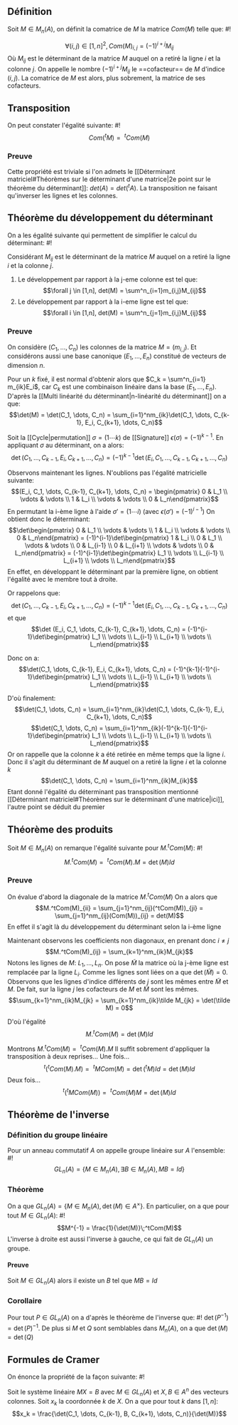 ## Définition
Soit $M \in M_n(A)$, on définit la comatrice de $M$ la matrice $Com(M)$ telle que: #!

$$\forall(i,j) \in [1,n]^2, Com(M)_{i,j} = (-1)^{i+j}M_{ij}$$
Où $M_{ij}$ est le déterminant de la matrice $M$ auquel on a retiré la ligne $i$ et la colonne $j$.
On appelle le nombre $(-1)^{i+j}M_{ij}$ le ==cofacteur== de $M$ d'indice $(i,j)$. La comatrice de $M$ est alors, plus sobrement, la matrice de ses cofacteurs.
<!--ID: 1713558248373-->


## Transposition
On peut constater l'égalité suivante: #!
$$Com(^tM) = \:^tCom(M)$$
<!--ID: 1713558248376-->


### Preuve
Cette propriété est triviale si l'on admets le [[Déterminant matriciel#Théorèmes sur le déterminant d'une matrice|2e point sur le théorème du déterminant]]: $det(A) = det(^tA)$. La transposition ne faisant qu'inverser les lignes et les colonnes.

## Théorème du développement du déterminant
On a les égalité suivante qui permettent de simplifier le calcul du déterminant: #!

Considérant $M_{ij}$ est le déterminant de la matrice $M$ auquel on a retiré la ligne $i$ et la colonne $j$.
1. Le développement par rapport à la j-eme colonne est tel que: $$\forall j \in [1,n], det(M) = \sum^n_{i=1}m_{i,j}M_{ij}$$
2. Le développement par rapport à la i-eme ligne est tel que: $$\forall i \in [1,n], det(M) = \sum^n_{j=1}m_{i,j}M_{ij}$$
<!--ID: 1713558248379-->


### Preuve
On considère $(C_1, \dots, C_n)$ les colonnes de la matrice $M=(m_{i,j})$. Et considérons aussi une base canonique $(E_1, \dots, E_n)$ constitué de vecteurs de dimension $n$.

Pour un $k$ fixé, il est normal d'obtenir alors que $C_k = \sum^n_{i=1} m_{ik}E_i$, car $C_k$ est une combinaison linéaire dans la base $(E_1, \dots, E_n)$.
D'après la [[Multi linéarité du déterminant|n-linéarité du déterminant]] on a que:
$$\det(M) = \det(C_1, \dots, C_n) = \sum_{i=1}^nm_{ik}\det(C_1, \dots, C_{k-1}, E_i, C_{k+1}, \dots, C_n)$$

Soit la [[Cycle|permutation]] $\sigma = (1 \cdots k)$ de [[Signature]] $\epsilon(\sigma) = (-1)^{k-1}$. En appliquant $\sigma$ au déterminant, on a alors:
$$\det(C_1, \dots, C_{k-1}, E_i, C_{k+1}, \dots, C_n) = (-1)^{k-1}\det(E_i, C_1, \dots, C_{k-1}, C_{k+1}, \dots, C_n)$$

Observons maintenant les lignes. N'oublions pas l'égalité matricielle suivante:
$$(E_i, C_1, \dots, C_{k-1}, C_{k+1}, \dots, C_n) = 
\begin{pmatrix} 0 & L_1  \\ \vdots & \vdots \\ 1 & L_i \\ \vdots & \vdots \\ 0 & L_n\end{pmatrix}$$ En permutant la i-ème ligne à l'aide $\sigma' = (1 \cdots i)$ (avec $\epsilon(\sigma') = (-1)^{i-1}$) On obtient donc le déterminant:
$$\det\begin{pmatrix} 0 & L_1  \\ \vdots & \vdots \\ 1 & L_i \\ \vdots & \vdots \\ 0 & L_n\end{pmatrix} = (-1)^{i-1}\det\begin{pmatrix} 1 & L_i \\ 0 & L_1  \\ \vdots & \vdots \\ 0 & L_{i-1} \\ 0 & L_{i+1} \\ \vdots & \vdots \\ 0 & L_n\end{pmatrix} = (-1)^{i-1}\det\begin{pmatrix} L_1 \\ \vdots \\ L_{i-1} \\ L_{i+1}  \\ \vdots  \\ L_n\end{pmatrix}$$
En effet, en développant le déterminant par la première ligne, on obtient l'égalité avec le membre tout à droite.

Or rappelons que:
$$\det(C_1, \dots, C_{k-1}, E_i, C_{k+1}, \dots, C_n) = (-1)^{k-1}\det(E_i, C_1, \dots, C_{k-1}, C_{k+1}, \dots, C_n)$$
et que
$$\det (E_i, C_1, \dots, C_{k-1}, C_{k+1}, \dots, C_n) = 
(-1)^{i-1}\det\begin{pmatrix} L_1 \\ \vdots \\ L_{i-1} \\ L_{i+1}  \\ \vdots  \\ L_n\end{pmatrix}$$

Donc on a:
$$\det(C_1, \dots, C_{k-1}, E_i, C_{k+1}, \dots, C_n) = (-1)^{k-1}(-1)^{i-1}\det\begin{pmatrix} L_1 \\ \vdots \\ L_{i-1} \\ L_{i+1}  \\ \vdots  \\ L_n\end{pmatrix}$$

D'où finalement:
$$\det(C_1, \dots, C_n) = \sum_{i=1}^nm_{ik}\det(C_1, \dots, C_{k-1}, E_i, C_{k+1}, \dots, C_n)$$
$$\det(C_1, \dots, C_n) = \sum_{i=1}^nm_{ik}(-1)^{k-1}(-1)^{i-1}\det\begin{pmatrix} L_1 \\ \vdots \\ L_{i-1} \\ L_{i+1}  \\ \vdots  \\ L_n\end{pmatrix}$$
Or on rappelle que la colonne $k$ a été retirée en même temps que la ligne $i$. Donc il s'agit du déterminant de $M$ auquel on a retiré la ligne $i$ et la colonne $k$
$$\det(C_1, \dots, C_n) = \sum_{i=1}^nm_{ik}M_{ik}$$
Etant donné l'égalité du déterminant pas transposition mentionné [[Déterminant matriciel#Théorèmes sur le déterminant d'une matrice|ici]], l'autre point se déduit du premier
$$\tag*{$\blacksquare$}$$

## Théorème des produits
Soit $M \in M_n(A)$ on remarque l'égalité suivante pour $M.^tCom(M)$: #!
$$M.^tCom(M) = \:^tCom(M).M = \det(M)Id$$
<!--ID: 1713558248382-->

### Preuve
On évalue d'abord la diagonale de la matrice $M.^tCom(M)$ 
On a alors que 
$$M.^tCom(M)_{ii} = \sum_{j=1}^nm_{ij}(^tCom(M))_{ji} = \sum_{j=1}^nm_{ij}(Com(M))_{ij} = det(M)$$
En effet il s'agit là du développement du déterminant selon la i-ème ligne

Maintenant observons les coefficients non diagonaux, en prenant donc $i \not = j$
$$M.^tCom(M)_{ij} = \sum_{k=1}^nm_{ik}M_{jk}$$
Notons les lignes de $M$: $L_1, \dots, L_n$. On pose $\tilde M$ la matrice où la j-ème ligne est remplacée par la ligne $L_i$. Comme les lignes sont liées on a que $\det(\tilde M) = 0$.
Observons que les lignes d'indice différents de $j$ sont les mêmes entre $\tilde M$ et $M$. De fait, sur la ligne $j$ les cofacteurs de $M$ et $\tilde M$ sont les mêmes.
$$\sum_{k=1}^nm_{ik}M_{jk} = \sum_{k=1}^nm_{ik}\tilde M_{jk} = \det(\tilde M) = 0$$

D'où l'égalité
$$M.^tCom(M) = \det(M)Id$$


Montrons $M.^tCom(M) = \:^tCom(M).M$
Il suffit sobrement d'appliquer la transposition à deux reprises...
Une fois...
$$^t(^tCom(M).M) = \:^tMCom(M) = \det(^tM)Id = \det(M)Id$$
Deux fois...
$$^t(^tMCom(M)) = \:^tCom(M)M = \det(M)Id$$
$$\tag*{$\blacksquare$}$$

## Théorème de l'inverse

### Définition du groupe linéaire
Pour un anneau commutatif $A$ on appelle groupe linéaire sur $A$ l'ensemble: #!
$$GL_n(A) = \{M \in M_n(A), \exists B \in M_n(A), MB=Id\}$$
<!--ID: 1713558248386-->


### Théorème
On a que $GL_n(A) = \{M\in M_n(A), \det(M) \in A^\times\}$. En particulier, on a que pour tout $M \in GL_n(A)$: #!
$$M^{-1} = \frac{1}{\det(M)}\;^tCom(M)$$
L'inverse à droite est aussi l'inverse à gauche, ce qui fait de $GL_n(A)$ un groupe.
<!--ID: 1713558248389-->

#### Preuve
Soit $M \in GL_n(A)$ alors il existe un $B$ tel que $MB =Id$

### Corollaire
Pour tout $P \in GL_n(A)$ on a d'après le théorème de l'inverse que: #!
$\det(P^{-1}) = \det{(P)}^{-1}$. De plus si $M$ et $Q$ sont semblables dans $M_n(A)$, on a que $\det(M) = \det(Q)$
<!--ID: 1713558248392-->



## Formules de Cramer
On énonce la propriété de la façon suivante: #!

Soit le système linéaire $MX=B$ avec $M \in GL_n(A)$ et $X, B \in A^n$ des vecteurs colonnes. Soit $x_k$ la coordonnée $k$ de $X$. On a que pour tout $k$ dans $[1, n]$: $$x_k = \frac{\det(C_1, \dots, C_{k-1}, B, C_{k+1}, \dots, C_n)}{\det(M)}$$
<!--ID: 1713558248395-->
